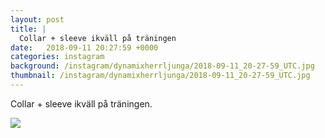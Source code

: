 ```yaml
---
layout: post
title: |
  Collar + sleeve ikväll på träningen
date:   2018-09-11 20:27:59 +0000
categories: instagram
background: /instagram/dynamixherrljunga/2018-09-11_20-27-59_UTC.jpg
thumbnail: /instagram/dynamixherrljunga/2018-09-11_20-27-59_UTC.jpg
---
```

Collar + sleeve ikväll på träningen. 



<img src='/www-dynamix-herrljunga/instagram/dynamixherrljunga/2018-09-11_20-27-59_UTC.jpg' class='img-fluid' />
